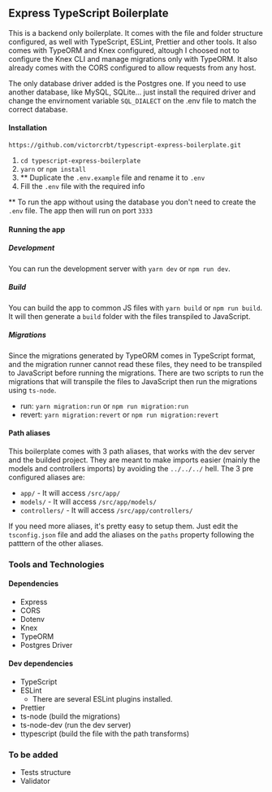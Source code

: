 ## Express TypeScript Boilerplate

This is a backend only boilerplate. It comes with the file and folder structure configured, as well with TypeScript, ESLint, Prettier and other tools. It also comes with TypeORM and Knex configured, altough I choosed not to configure the Knex CLI and manage migrations only with TypeORM. It also already comes with the CORS configured to allow requests from any host.

The only database driver added is the Postgres one. If you need to use another database, like MySQL, SQLite... just install the required driver and change the envirnoment variable `SQL_DIALECT` on the .env file to match the correct database.

#### Installation

`https://github.com/victorcrbt/typescript-express-boilerplate.git`

1. `cd typescript-express-boilerplate`
2. `yarn` or `npm install`
3. \*\* Duplicate the `.env.example` file and rename it to `.env`
4. Fill the `.env` file with the required info

\*\* To run the app without using the database you don't need to create the `.env` file. The app then will run on port `3333`

#### Running the app

##### Development

You can run the development server with `yarn dev` or `npm run dev`.

##### Build

You can build the app to common JS files with `yarn build` or `npm run build`. It will then generate a `build` folder with the files transpiled to JavaScript.

##### Migrations

Since the migrations generated by TypeORM comes in TypeScript format, and the migration runner cannot read these files, they need to be transpiled to JavaScript before running the migrations. There are two scripts to run the migrations that will transpile the files to JavaScript then run the migrations using `ts-node`.

- run: `yarn migration:run` or `npm run migration:run`
- revert: `yarn migration:revert` or `npm run migration:revert`

#### Path aliases

This boilerplate comes with 3 path aliases, that works with the dev server and the builded project. They are meant to make imports easier (mainly the models and controllers imports) by avoiding the `../../../` hell. The 3 pre configured aliases are:

- `app/` - It will access `/src/app/`
- `models/` - It will access `/src/app/models/`
- `controllers/` - It will access `/src/app/controllers/`

If you need more aliases, it's pretty easy to setup them. Just edit the `tsconfig.json` file and add the aliases on the `paths` property following the patttern of the other aliases.

### Tools and Technologies

#### Dependencies

- Express
- CORS
- Dotenv
- Knex
- TypeORM
- Postgres Driver

#### Dev dependencies

- TypeScript
- ESLint
  - There are several ESLint plugins installed.
- Prettier
- ts-node (build the migrations)
- ts-node-dev (run the dev server)
- ttypescript (build the file with the path transforms)

### To be added

- Tests structure
- Validator
